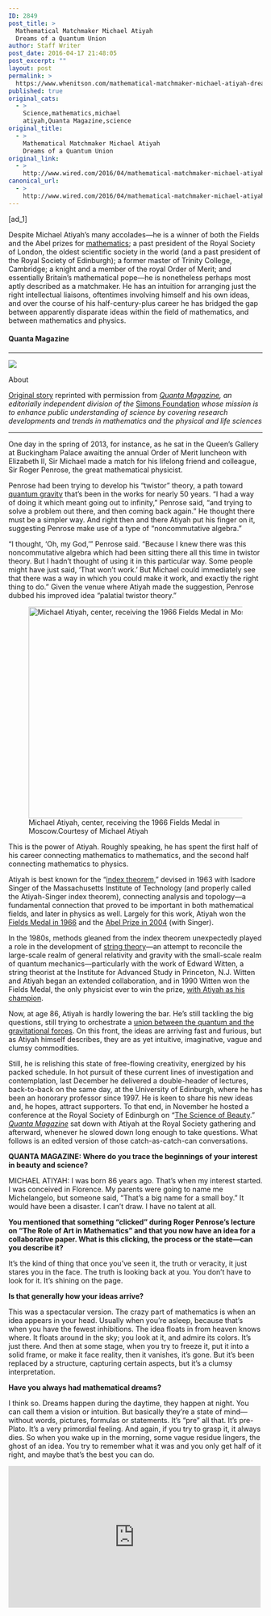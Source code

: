 ```yaml
---
ID: 2849
post_title: >
  Mathematical Matchmaker Michael Atiyah
  Dreams of a Quantum Union
author: Staff Writer
post_date: 2016-04-17 21:48:05
post_excerpt: ""
layout: post
permalink: >
  https://www.whenitson.com/mathematical-matchmaker-michael-atiyah-dreams-of-a-quantum-union/
published: true
original_cats:
  - >
    Science,mathematics,michael
    atiyah,Quanta Magazine,science
original_title:
  - >
    Mathematical Matchmaker Michael Atiyah
    Dreams of a Quantum Union
original_link:
  - >
    http://www.wired.com/2016/04/mathematical-matchmaker-michael-atiyah-dreams-quantum-union/
canonical_url:
  - >
    http://www.wired.com/2016/04/mathematical-matchmaker-michael-atiyah-dreams-quantum-union/
---
```

 [ad_1]
<br><div id=""><p>Despite Michael Atiyah’s many accolades—he is a winner of both the Fields and the Abel prizes for <a href="http://www.wired.com/tag/mathematics/" target="_blank">mathematics</a>; a past president of the Royal Society of London, the oldest scientific society in the world (and a past president of the Royal Society of Edinburgh); a former master of Trinity College, Cambridge; a knight and a member of the royal Order of Merit; and essentially Britain’s mathematical pope—he is nonetheless perhaps most aptly described as a matchmaker. He has an intuition for arranging just the right intellectual liaisons, oftentimes involving himself and his own ideas, and over the course of his half-century-plus career he has bridged the gap between apparently disparate ideas within the field of mathematics, and between mathematics and physics.</p>
<div class="wired-author marg-l-med marg-b-med fader carve&#10;&#9;&#9;" data-js="fader" readability="8.476821192053">
	<h4 class="ambroise-hdr marg-t-med marg-b-med">Quanta Magazine</h4>	<hr class="gray-5"/><img aria-hidden="true" role="presentation" class="circle center marg-t-med marg-b-med" src="http://www.whenitson.com/wp-content/uploads/2016/01/A-New-Hope-for-a-Perplexing-Mathematical-Proof.jpe"/><p class="about gray-5 oxide no-marg">About</p>
	<p class="exchange-sm no-clamp"><a href="https://www.quantamagazine.org/20160303-michael-atiyahs-mathematical-dreams/" target="_blank">Original story</a> reprinted with permission from <a href="http://www.quantamagazine.org/"><em>Quanta Magazine</em></a><em>, an editorially independent division of the </em><a href="https://simonsfoundation.org/">Simons Foundation</a><em> whose mission is to enhance public understanding of science by covering research developments and trends in mathematics and the physical and life sciences</em></p>
	<hr class="gray-5"/></div>

<p>One day in the spring of 2013, for instance, as he sat in the Queen’s Gallery at Buckingham Palace awaiting the annual Order of Merit luncheon with Elizabeth II, Sir Michael made a match for his lifelong friend and colleague, Sir Roger Penrose, the great mathematical physicist.</p>
<p>Penrose had been trying to develop his “twistor” theory, a path toward <a href="http://www.wired.com/tag/quantum-gravity/" target="_blank">quantum gravity</a> that’s been in the works for nearly 50 years. “I had a way of doing it which meant going out to infinity,” Penrose said, “and trying to solve a problem out there, and then coming back again.” He thought there must be a simpler way. And right then and there Atiyah put his finger on it, suggesting Penrose make use of a type of “noncommutative algebra.”</p>
<p>“I thought, ‘Oh, my God,’” Penrose said. “Because I knew there was this noncommutative algebra which had been sitting there all this time in twistor theory. But I hadn’t thought of using it in this particular way. Some people might have just said, ‘That won’t work.’ But Michael could immediately see that there was a way in which you could make it work, and exactly the right thing to do.” Given the venue where Atiyah made the suggestion, Penrose dubbed his improved idea “palatial twistor theory.”</p>
<figure attachment_2002952="" class="wp-caption landscape alignnone fader relative" data-js="fader"><a href="http://www.whenitson.com/wp-content/uploads/2016/04/Mathematical-Matchmaker-Michael-Atiyah-Dreams-of-a-Quantum-Union.jpg"><img class="size-text-column-width wp-image-2002952" src="http://www.whenitson.com/wp-content/uploads/2016/04/Mathematical-Matchmaker-Michael-Atiyah-Dreams-of-a-Quantum-Union.jpg" alt="Michael Atiyah, center, receiving the 1966 Fields Medal in Moscow." width="482" height="419"/></a><figcaption class="wp-caption-text link-underline">Michael Atiyah, center, receiving the 1966 Fields Medal in Moscow.<span class="credit link-underline-sm"><span aria-hidden="true" class="ui ui ui-photo inline-block ui-credit relative opacity-6 marg-r-sm marg-l-sm"/>Courtesy of Michael Atiyah</span></figcaption></figure><p>This is the power of Atiyah. Roughly speaking, he has spent the first half of his career connecting mathematics to mathematics, and the second half connecting mathematics to physics.</p>
<p>Atiyah is best known for the “<a href="http://www.ams.org/journals/bull/1963-69-03/S0002-9904-1963-10957-X/home.html" target="_blank">index theorem</a>,” devised in 1963 with Isadore Singer of the Massachusetts Institute of Technology (and properly called the Atiyah-Singer index theorem), connecting analysis and topology—a fundamental connection that proved to be important in both mathematical fields, and later in physics as well. Largely for this work, Atiyah won the <a href="http://www.mathunion.org/general/prizes/fields/prizewinners/o/General/Prizes/Fields/1966/index.html" target="_blank">Fields Medal in 1966</a> and the <a href="http://www.abelprize.no/c53865/seksjon/vis.html?tid=53873&amp;strukt_tid=53865" target="_blank">Abel Prize in 2004</a> (with Singer).</p>
<p>In the 1980s, methods gleaned from the index theorem unexpectedly played a role in the development of <a href="https://www.quantamagazine.org/tag/string-theory/" target="_blank">string theory</a>—an attempt to reconcile the large-scale realm of general relativity and gravity with the small-scale realm of quantum mechanics—particularly with the work of Edward Witten, a string theorist at the Institute for Advanced Study in Princeton, N.J. Witten and Atiyah began an extended collaboration, and in 1990 Witten won the Fields Medal, the only physicist ever to win the prize, <a href="http://159.226.47.99:8080/general/prize/medal/1990/Witten2/page1.htm" target="_blank">with Atiyah as his champion</a>.</p>
<p>Now, at age 86, Atiyah is hardly lowering the bar. He’s still tackling the big questions, still trying to orchestrate a <a href="https://www.quantamagazine.org/20150803-physics-theories-map/" target="_blank">union between the quantum and the gravitational forces</a>. On this front, the ideas are arriving fast and furious, but as Atiyah himself describes, they are as yet intuitive, imaginative, vague and clumsy commodities.</p>
<p>Still, he is relishing this state of free-flowing creativity, energized by his packed schedule. In hot pursuit of these current lines of investigation and contemplation, last December he delivered a double-header of lectures, back-to-back on the same day, at the University of Edinburgh, where he has been an honorary professor since 1997. He is keen to share his new ideas and, he hopes, attract supporters. To that end, in November he hosted a conference at the Royal Society of Edinburgh on “<a href="https://www.youtube.com/watch?v=sTnKeKSuq2U" target="_blank">The Science of Beauty</a>.” <em><a href="https://www.quantamagazine.org/" target="_blank">Quanta Magazine</a></em> sat down with Atiyah at the Royal Society gathering and afterward, whenever he slowed down long enough to take questions. What follows is an edited version of those catch-as-catch-can conversations.</p>
<p><strong>QUANTA MAGAZINE: Where do you trace the beginnings of your interest in beauty and science?</strong></p>
<p>MICHAEL ATIYAH: I was born 86 years ago. That’s when my interest started. I was conceived in Florence. My parents were going to name me Michelangelo, but someone said, “That’s a big name for a small boy.” It would have been a disaster. I can’t draw. I have no talent at all.</p>
<p><strong>You mentioned that something “clicked” during Roger Penrose’s lecture on “The Role of Art in Mathematics” and that you now have an idea for a collaborative paper. What is this clicking, the process or the state—can you describe it?</strong></p>
<p>It’s the kind of thing that once you’ve seen it, the truth or veracity, it just stares you in the face. The truth is looking back at you. You don’t have to look for it. It’s shining on the page.</p>
<p><strong>Is that generally how your ideas arrive?</strong></p>
<p>This was a spectacular version. The crazy part of mathematics is when an idea appears in your head. Usually when you’re asleep, because that’s when you have the fewest inhibitions. The idea floats in from heaven knows where. It floats around in the sky; you look at it, and admire its colors. It’s just there. And then at some stage, when you try to freeze it, put it into a solid frame, or make it face reality, then it vanishes, it’s gone. But it’s been replaced by a structure, capturing certain aspects, but it’s a clumsy interpretation.</p>
<p><strong>Have you always had mathematical dreams?</strong></p>
<p>I think so. Dreams happen during the daytime, they happen at night. You can call them a vision or intuition. But basically they’re a state of mind—without words, pictures, formulas or statements. It’s “pre” all that. It’s pre-Plato. It’s a very primordial feeling. And again, if you try to grasp it, it always dies. So when you wake up in the morning, some vague residue lingers, the ghost of an idea. You try to remember what it was and you only get half of it right, and maybe that’s the best you can do.</p>
<p><iframe width="500" height="281" src="https://www.youtube.com/embed/6yqkWo9FXco?feature=oembed" frameborder="0" allowfullscreen=""/></p>
<p><strong>Is imagination part of it?</strong></p>
<p>Absolutely. Time travel in the imagination is cheap and easy — you don’t even need to buy a ticket. People go back and imagine they are part of the Big Bang, and then they ask the question of what came before.</p>
<p><strong>What guides the imagination—beauty?</strong></p>
<p>It’s not the kind of beauty that you can point to—it’s beauty in a much more abstract sense.</p>
<p><strong>Not too long ago you published a study, with Semir Zeki, a neurobiologist at University College London, and other collaborators, on <a href="http://journal.frontiersin.org/article/10.3389/fnhum.2014.00068/full" target="_blank">The Experience of Mathematical Beauty and Its Neural Correlates</a></strong>.</p>
<p>That’s the most-read article I’ve ever written! It’s been known for a long time that some part of the brain lights up when you listen to nice music, or read nice poetry, or look at nice pictures—and all of those reactions happen in the same place [the “emotional brain,” specifically the medial orbitofrontal cortex]. And the question was: Is the appreciation of mathematical beauty the same, or is it different? And the conclusion was, it is the same. The same bit of the brain that appreciates beauty in music, art and poetry is also involved in the appreciation of mathematical beauty. And that was a big discovery.</p>
<p><strong>You reached this conclusion by showing mathematicians various equations while a functional MRI recorded their response. Which equation won out as most beautiful?</strong></p>
<p>Ah, <a href="http://www.wired.com/2014/11/eulers-identity/" target="_blank">the most famous of all, Euler’s equation</a>:</p>
<figure attachment_2003157="" class="wp-caption landscape alignnone  relative" data-js="fader"><a href="http://www.whenitson.com/wp-content/uploads/2016/04/1460929685_688_Mathematical-Matchmaker-Michael-Atiyah-Dreams-of-a-Quantum-Union.jpg"><img src="http://www.whenitson.com/wp-content/uploads/2016/04/1460929685_688_Mathematical-Matchmaker-Michael-Atiyah-Dreams-of-a-Quantum-Union.jpg" alt="EulersEquation.jpg" width="582" height="170" class="size-default-top-art wp-image-2003157"/></a><figcaption class="wp-caption-text link-underline"><span class="credit link-underline-sm"><span aria-hidden="true" class="ui ui ui-illo inline-block ui-credit relative opacity-6 marg-r-sm marg-l-sm no-caption"/>Quanta</span></figcaption></figure><p><span style="line-height: 1.5;">It involves π; the mathematical constant e [Euler’s number, 2.71828 …]; i, the imaginary unit; 1; and 0—it combines all the most important things in mathematics in one formula, and that formula is really quite deep. So everybody agreed that that was the most beautiful equation. I used to say it was the mathematical equivalent of Hamlet’s phrase “To be, or not to be”—very short, very succinct, but at the same time very deep. Euler’s equation uses only five symbols, but it also encapsulates beautifully deep ideas, and brevity is an important part of beauty.</span></p>
<p><strong>You are especially well-known for two supremely beautiful works, not only the index theorem but also <em>K</em>-theory, developed with the German topologist Friedrich Hirzebruch. Tell me about <em>K</em>-theory.</strong></p>
<p>The index theorem and <em>K</em>-theory are actually two sides of the same coin. They started out different, but after a while they became so fused together that you can’t disentangle them. They are both related to physics, but in different ways.</p>
<p><em>K</em>-theory is the study of flat space, and of flat space moving around. For example, let’s take a sphere, the Earth, and let’s take a big book and put it on the Earth and move it around. That’s a flat piece of geometry moving around on a curved piece of geometry. <em>K</em>-theory studies all aspects of that situation—the topology and the geometry. It has its roots in our navigation of the Earth.</p>
<figure attachment_2002958="" class="wp-caption landscape alignnone fader relative" data-js="fader"><a href="http://www.whenitson.com/wp-content/uploads/2016/04/1460929685_810_Mathematical-Matchmaker-Michael-Atiyah-Dreams-of-a-Quantum-Union.jpg"><img class="size-text-column-width wp-image-2002958" src="http://www.whenitson.com/wp-content/uploads/2016/04/1460929685_810_Mathematical-Matchmaker-Michael-Atiyah-Dreams-of-a-Quantum-Union.jpg" alt="A photo of Michael Atiyah and Isadore Singer sits atop Atiyah’s desk at the University of Edinburgh." width="482" height="313"/></a><figcaption class="wp-caption-text link-underline">A photo of Michael Atiyah and Isadore Singer sits atop Atiyah’s desk at the University of Edinburgh.<span class="credit link-underline-sm"><span aria-hidden="true" class="ui ui ui-photo inline-block ui-credit relative opacity-6 marg-r-sm marg-l-sm"/>Philipp Ammon for Quanta Magazine</span></figcaption></figure><p>The maps we used to explore the Earth can also be used to explore both the large-scale universe, going out into space with rockets, and the small-scale universe, studying atoms and molecules. What I’m doing now is trying to unify all that, and <em>K</em>-theory is the natural way to do it. We’ve been doing this kind of mapping for hundreds of years, and we’ll probably be doing it for thousands more.</p>
<p><strong>Did it surprise you that <em>K</em>-theory and the index theorem turned out to be important in physics?</strong></p>
<p>Oh, yes. I did all this geometry not having any notion that it would be linked to physics. It was a big surprise when people said, “Well, what you’re doing is linked to physics.” And so I learned physics quickly, talking to good physicists to find out what was happening.</p>
<p><strong>How did your collaboration with Witten come about?</strong></p>
<p>I met him in Boston in 1977, when I was getting interested in the connection between physics and mathematics. I attended a meeting, and there was this young chap with the older guys. We started talking, and after a few minutes I realized that the younger guy was much smarter than the old guys. He understood all the mathematics I was talking about, so I started paying attention to him. That was Witten. And I’ve kept in touch with him ever since.</p>
<p><strong>What was he like to work with?</strong></p>
<p>In 2001, he invited me to Caltech, where he was a visiting professor. I felt like a graduate student again. Every morning I would walk into the department, I’d go to see Witten, and we’d talk for an hour or so. He’d give me my homework. I’d go away and spend the next 23 hours trying to catch up. Meanwhile, he’d go off and do half a dozen other things. We had a very intense collaboration. It was an incredible experience because it was like working with a brilliant supervisor. I mean, he knew all the answers before I got them. If we ever argued, he was right and I was wrong. It was embarrassing!</p>



<p><strong>You’ve said before that the unexpected interconnections that pop up occasionally between math and physics are what appeal to you most—you like finding yourself wading into unfamiliar territory.</strong></p>
<p>Right; well, you see, a lot of mathematics is predictable. Somebody shows you how to solve one problem, and you do the same thing again. Every time you take a step forward you’re following in the steps of the person who came before. Every now and again, somebody comes along with a totally new idea and shakes everybody up. To start with, people don’t believe it, and then when they do believe it, it leads in a totally new direction. Mathematics comes in fits and starts. It has continuous development, and then it has discontinuous jumps, when suddenly somebody has a new idea. Those are the ideas that really matter. When you get them, they have major consequences. We’re about due another one. Einstein had a <a href="http://einsteinpapers.press.princeton.edu/vol6-trans/129" target="_blank">good idea 100 years ago</a>, and we need another one to take us forward.</p>
<p>But the approach has to be more investigative than directive. If you try to direct science, you only get people going in the direction you told them to go. All of science comes from people noticing interesting side paths. You’ve got to have a very flexible approach to exploration and allow different people to try different things. Which is difficult, because unless you jump on the bandwagon, you don’t get a job.</p>
<p>Worrying about your future, you have to stay in line. That’s the worst thing about modern science. Fortunately, when you get to my age, you don’t need to bother about that. I can say what I like.</p>
<p><strong>These days, you’re trying out some new ideas in hopes of breaking the stalemate in physics?</strong></p>
<figure attachment_2002963="" class="wp-caption landscape alignnone fader relative" data-js="fader"><a href="http://www.whenitson.com/wp-content/uploads/2016/04/1460929685_375_Mathematical-Matchmaker-Michael-Atiyah-Dreams-of-a-Quantum-Union.jpg"><img class="size-text-column-width wp-image-2002963" src="http://www.whenitson.com/wp-content/uploads/2016/04/1460929685_375_Mathematical-Matchmaker-Michael-Atiyah-Dreams-of-a-Quantum-Union.jpg" alt="Atiyah, center, shared the Abel Prize with Singer, left, in 2004." width="482" height="353"/></a><figcaption class="wp-caption-text link-underline">Atiyah, center, shared the Abel Prize with Singer, left, in 2004.<span class="credit link-underline-sm"><span aria-hidden="true" class="ui ui ui-photo inline-block ui-credit relative opacity-6 marg-r-sm marg-l-sm"/>Courtesy of Michael Atiyah</span></figcaption></figure><p>Well, you see, there’s atomic physics—electrons and protons and neutrons, all the stuff of which atoms are made. At these very, very, very small scales, the laws of physics are much the same, but there is also a force you ignore, which is the gravitational force. Gravity is present everywhere because it comes from the entire mass of the universe. It doesn’t cancel itself out, it doesn’t have positive or negative value, it all adds up. So however far away the black holes and galaxies are, they all exert a very small force everywhere in the universe, even in an electron or proton. But physicists say, “Ah, yes, but it’s so small you can ignore it; we don’t measure things that small, we do perfectly well without it.” My starting point is that that is a mistake. If you correct that mistake, you get a theory that is much better.</p>
<p>I’m now looking again at some of the ideas that were around 100 years ago and that were discarded at the time because people couldn’t understand what the ideas were trying to get at. How does matter interact with gravity? Einstein’s theory was that if you put a bit of matter in, it changes the curvature of space. And when the curvature of space changes, it acts on the matter. It’s a very complicated feedback mechanism.</p>
<p>I’m going back to Einstein and [Paul] Dirac and looking at them again with new eyes, and I think I’m seeing things that people missed. I’m filling in the holes of history, taking account of new discoveries. Archaeologists dig things up, or historians find a new manuscript, and that sheds an entirely new light. So that’s what I’ve been doing. Not by going into libraries, but by sitting in my room at home, thinking. If you think long enough, you get a good idea.</p>
<p><strong>So you’re saying that the gravitational force can’t be ignored?</strong></p>
<p>I think all the difficulty physicists have had comes from ignoring that. You shouldn’t ignore it. And the point is, I believe the mathematics gets simplified if you feed it in. If you leave it out, you make things more difficult for yourself.</p>
<p>Most people would say you don’t need to worry about gravitation when you look at atomic physics. The scale is so small that, for the kind of calculations we do, it can be ignored. In some sense, if you just want answers, that’s correct. But if you want understanding, then you’ve made a mistake in that choice.</p>
<p>If I’m wrong, well, I made a mistake. But I don’t think so. Because once you pick this idea up, there are all sorts of nice consequences. The mathematics fits together. The physics fits together. The philosophy fits together.</p>
<p><strong>What does Witten think of your new ideas?</strong></p>
<p>Well, it’s a challenge. Because when I talked to him in the past about some of my ideas, he dismissed them as hopeless, and he gave me 10 different reasons why they’re hopeless. Now I think I can defend my ground. I’ve spent a lot of time thinking, coming at it from different angles, and coming back to it. And I’m hoping I can persuade him that there is merit to my new approach.</p>
<p><strong>You’re risking your reputation, but you think it’s worth it.</strong></p>
<p>My reputation is established as a mathematician. If I make a mess of it now, people will say, “All right, he was a good mathematician, but at the end of his life he lost his marbles.”</p>
<p>A friend of mine, John Polkinghorne, left physics just as I was going in; he went into the church and became a theologian. We had a discussion on my 80th birthday and he said to me, “You’ve got nothing to lose; you just go ahead and think what you think.” And that’s what I’ve been doing. I’ve got all the medals I need. What could I lose? So that’s why I’m prepared to take a gamble that a young researcher wouldn’t be prepared to take.</p>
<p><strong>Are you surprised to be so charged up about new ideas at this stage of your career?</strong></p>
<p>One of my sons said to me, “Impossible, Dad. Mathematicians do all their best work by the time they’re 40. And you’re over 80. It’s impossible for you to have a good idea now.”</p>
<p>If you’re still awake and alert mentally when you’re over 80, you’ve got the advantage that you’ve lived a long time and you’ve seen many things, and you get perspective. I’m 86 now, and it’s in the last few years that I’ve had these ideas. New ideas come along and you pick up bits here and there, and the time is ripe now, whereas it might not have been ripe five or 10 years ago.</p>
<p><strong>Is there one big question that has always guided you?</strong></p>
<p>I always want to try to understand why things work. I’m not interested in getting a formula without knowing what it means. I always try to dig behind the scenes, so if I have a formula, I understand why it’s there. And understanding is a very difficult notion.</p>
<p>People think mathematics begins when you write down a theorem followed by a proof. That’s not the beginning, that’s the end. For me the creative place in mathematics comes before you start to put things down on paper, before you try to write a formula. You picture various things, you turn them over in your mind. You’re trying to create, just as a musician is trying to create music, or a poet. There are no rules laid down. You have to do it your own way. But at the end, just as a composer has to put it down on paper, you have to write things down. But the most important stage is understanding. A proof by itself doesn’t give you understanding. You can have a long proof and no idea at the end of why it works. But to understand why it works, you have to have a kind of gut reaction to the thing. You’ve got to feel it.</p>
<p><em><a href="https://www.quantamagazine.org/20160303-michael-atiyahs-mathematical-dreams/">Original story</a> reprinted with permission from <a href="https://www.quantamagazine.org">Quanta Magazine</a>, an editorially independent publication of the <a href="https://www.simonsfoundation.org">Simons Foundation</a> whose mission is to enhance public understanding of science by covering research developments and trends in mathematics and the physical and life sciences.</em></p>

			<a class="visually-hidden skip-to-text-link focusable bg-white" href="#start-of-content">Go Back to Top. Skip To: Start of Article.</a>

			
</div>
<br>[ad_2]
<br><a href="http://www.wired.com/2016/04/mathematical-matchmaker-michael-atiyah-dreams-quantum-union/">Source </a>